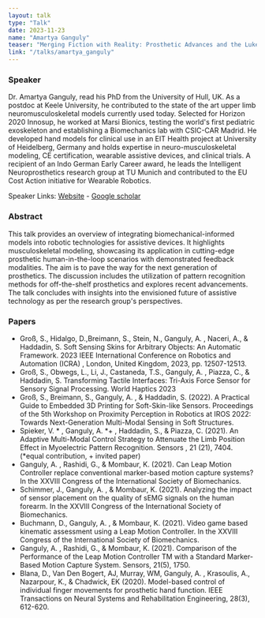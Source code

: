 ```yaml
---
layout: talk
type: "Talk"
date: 2023-11-23
name: "Amartya Ganguly"
teaser: "Merging Fiction with Reality: Prosthetic Advances and the Luke Skywalker Paradigm"
link: "/talks/amartya_ganguly"
---
```


### Speaker 
Dr. Amartya Ganguly, read his PhD from the University of Hull, UK.  As a postdoc at Keele University, he contributed to the state of the art upper limb neuromusculoskeletal models currently used today. Selected for Horizon 2020 Innosup, he worked at Marsi Bionics, testing the world's first pediatric exoskeleton and establishing a Biomechanics lab with CSIC-CAR Madrid. He developed hand models for clinical use in an EIT Health project at University of Heidelberg, Germany and holds expertise in neuro-musculoskeletal modeling, CE certification, wearable assistive devices, and clinical trials. A recipient of an Indo German Early Career award, he leads the Intelligent Neuroprosthetics research group at TU Munich and contributed to the EU Cost Action initiative for Wearable Robotics.

Speaker Links: [Website](https://www.mirmi.tum.de/en/mirmi/team/ganguly-amartya/) - [Google scholar](https://scholar.google.com/citations?user=TyaaiKMAAAAJ&hl=en)

### Abstract 
This talk provides an overview of integrating biomechanical-informed models into robotic technologies for assistive devices. It highlights musculoskeletal modeling, showcasing its application in cutting-edge prosthetic human-in-the-loop scenarios with demonstrated feedback modalities. The aim is to pave the way for the next generation of prosthetics. The discussion includes the utilization of pattern recognition methods for off-the-shelf prosthetics and explores recent advancements. The talk concludes with insights into the envisioned future of assistive technology as per the research group's perspectives.

### Papers
* Groß, S., Hidalgo, D.,Breimann, S., Stein, N., Ganguly, A. , Naceri, A., & Haddadin, S. Soft Sensing Skins for Arbitrary Objects: An Automatic Framework. 2023 IEEE International Conference on Robotics and Automation (ICRA) , London, United Kingdom, 2023, pp. 12507-12513.
* Groß, S., Obwegs, L., Li, J., Castaneda, T.S., Ganguly, A. , Piazza, C., & Haddadin, S. Transforming Tactile Interfaces: Tri-Axis Force Sensor for Sensory Signal Processing. World Haptics 2023
* Groß, S., Breimann, S., Ganguly, A. , & Haddadin, S. (2022). A Practical Guide to Embedded 3D Printing for Soft-Skin-like Sensors. Proceedings of the 5th Workshop on Proximity Perception in Robotics at IROS 2022: Towards Next-Generation Multi-Modal Sensing in Soft Structures.
* Spieker, V. * , Ganguly, A. *+ , Haddadin, S., & Piazza, C. (2021). An Adaptive Multi-Modal Control Strategy to Attenuate the Limb Position Effect in Myoelectric Pattern Recognition. Sensors ,  21 (21), 7404. (*equal contribution, + invited paper)
* Ganguly, A. , Rashidi, G., & Mombaur, K. (2021). Can Leap Motion Controller replace conventional marker-based motion capture systems? In the XXVIII Congress of the International Society of Biomechanics.
* Schimmer, J., Ganguly, A. , & Mombaur, K. (2021). Analyzing the impact of sensor placement on the quality of sEMG signals on the human forearm. In the XXVIII Congress of the International Society of Biomechanics.
* Buchmann, D., Ganguly, A. , & Mombaur, K. (2021). Video game based kinematic assessment using a Leap Motion Controller. In the XXVIII Congress of the International Society of Biomechanics.
* Ganguly, A. , Rashidi, G., & Mombaur, K. (2021). Comparison of the Performance of the Leap Motion Controller TM with a Standard Marker-Based Motion Capture System. Sensors, 21(5), 1750.
* Blana, D., Van Den Bogert, AJ, Murray, WM, Ganguly, A. , Krasoulis, A., Nazarpour, K., & Chadwick, EK (2020). Model-based control of individual finger movements for prosthetic hand function. IEEE Transactions on Neural Systems and Rehabilitation Engineering, 28(3), 612-620.
